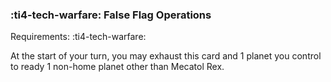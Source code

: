 ### :ti4-tech-warfare: **False Flag Operations**

Requirements: :ti4-tech-warfare:

At the start of your turn, you may exhaust this card and 1 planet you control to ready 1 non-home planet other than Mecatol Rex.
